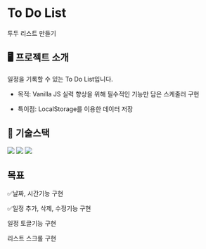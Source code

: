 # To Do List
투두 리스트 만들기

## 🖥️ 프로젝트 소개
일정을 기록할 수 있는 To Do List입니다.

* 목적: Vanilla JS 실력 향상을 위해 필수적인 기능만 담은 스케줄러 구현

* 특이점: LocalStorage를 이용한 데이터 저장

## 🚀 기술스택
<img src="https://img.shields.io/badge/HTML5-E34F26?style=flat-square&logo=html5&logoColor=white"/>
<img src="https://img.shields.io/badge/CSS3-1572B6?style=flat-square&logo=css3&logoColor=white"/>
<img src="https://img.shields.io/badge/JavaScript-F7DF1E?style=flat-square&logo=javascript&logoColor=black"/>

## 목표
✅날짜, 시간기능 구현

✅일정 추가, 삭제, 수정기능 구현
  
  일정 토글기능 구현

  리스트 스크롤 구현